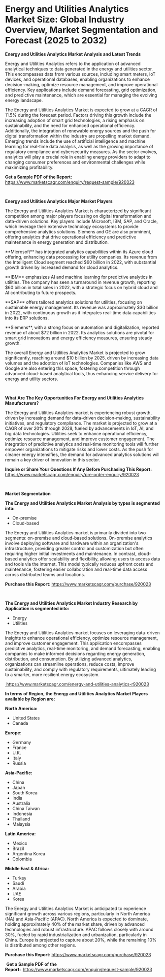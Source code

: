 <p><h1>Energy and Utilities Analytics Market Size: Global Industry Overview, Market Segmentation and Forecast (2025 to 2032)</h1></p><p><strong>Energy and Utilities Analytics Market Analysis and Latest Trends</strong></p>
<p><p>Energy and Utilities Analytics refers to the application of advanced analytical techniques to data generated in the energy and utilities sector. This encompasses data from various sources, including smart meters, IoT devices, and operational databases, enabling organizations to enhance decision-making, optimize resource management, and improve operational efficiency. Key applications include demand forecasting, grid optimization, and predictive maintenance, which are essential for managing the evolving energy landscape.</p><p>The Energy and Utilities Analytics Market is expected to grow at a CAGR of 11.5% during the forecast period. Factors driving this growth include the increasing adoption of smart grid technologies, a rising emphasis on sustainability, and the need for enhanced operational efficiency. Additionally, the integration of renewable energy sources and the push for digital transformation within the industry are propelling market demand. Emerging trends include the use of artificial intelligence and machine learning for real-time data analysis, as well as the growing importance of regulatory compliance and cybersecurity measures. As the sector evolves, analytics will play a crucial role in enabling energy providers to adapt to changing consumer preferences and environmental challenges while maximizing profitability.</p></p>
<p><strong>Get a Sample PDF of the Report:&nbsp;</strong> <a href="https://www.marketscagr.com/enquiry/request-sample/920023?utm_campaign=2520&utm_medium=2&utm_source=Github&utm_content=ia&utm_term=17042025&utm_id=energy-and-utilities-analytics">https://www.marketscagr.com/enquiry/request-sample/920023</a></p>
<p>&nbsp;</p>
<p><strong>Energy and Utilities Analytics Major Market Players</strong></p>
<p><p>The Energy and Utilities Analytics Market is characterized by significant competition among major players focusing on digital transformation and data-driven solutions. Key players include Microsoft, IBM, SAP, and Oracle, which leverage their extensive technology ecosystems to provide comprehensive analytics solutions. Siemens and GE are also prominent, offering analytics that drive operational efficiency and predictive maintenance in energy generation and distribution.</p><p>**Microsoft** has integrated analytics capabilities within its Azure cloud offering, enhancing data processing for utility companies. Its revenue from the Intelligent Cloud segment reached $60 billion in 2022, with substantial growth driven by increased demand for cloud analytics.</p><p>**IBM** emphasizes AI and machine learning for predictive analytics in utilities. The company has seen a turnaround in revenue growth, reporting $60 billion in total sales in 2022, with a strategic focus on hybrid cloud and AI contributing to future prospects.</p><p>**SAP** offers tailored analytics solutions for utilities, focusing on sustainable energy management. Its revenue was approximately $30 billion in 2022, with continuous growth as it integrates real-time data capabilities into its ERP solutions.</p><p>**Siemens**, with a strong focus on automation and digitalization, reported revenue of about $72 billion in 2022. Its analytics solutions are pivotal for smart grid innovations and energy efficiency measures, ensuring steady growth.</p><p>The overall Energy and Utilities Analytics Market is projected to grow significantly, reaching around $10 billion by 2025, driven by increasing data volumes and the adoption of IoT technologies. Companies like AWS and Google are also entering this space, fostering competition through advanced cloud-based analytical tools, thus enhancing service delivery for energy and utility sectors.</p></p>
<p>&nbsp;</p>
<p><strong>What Are The Key Opportunities For Energy and Utilities Analytics Manufacturers?</strong></p>
<p><p>The Energy and Utilities Analytics market is experiencing robust growth, driven by increasing demand for data-driven decision-making, sustainability initiatives, and regulatory compliance. The market is projected to grow at a CAGR of over 20% through 2028, fueled by advancements in IoT, AI, and big data technologies. Utilities seek to enhance operational efficiency, optimize resource management, and improve customer engagement. The integration of predictive analytics and real-time monitoring tools will further empower organizations to mitigate risks and lower costs. As the push for cleaner energy intensifies, the demand for advanced analytics solutions will remain a key driver of innovation in this sector.</p></p>
<p><strong>Inquire or Share Your Questions If Any Before Purchasing This Report:</strong> <a href="https://www.marketscagr.com/enquiry/pre-order-enquiry/920023?utm_campaign=2520&utm_medium=2&utm_source=Github&utm_content=ia&utm_term=17042025&utm_id=energy-and-utilities-analytics">https://www.marketscagr.com/enquiry/pre-order-enquiry/920023</a></p>
<p>&nbsp;</p>
<p><strong>Market Segmentation</strong></p>
<p><strong>The Energy and Utilities Analytics Market Analysis by types is segmented into:</strong></p>
<p><ul><li>On-premise</li><li>Cloud-based</li></ul></p>
<p><p>The Energy and Utilities Analytics market is primarily divided into two segments: on-premise and cloud-based solutions. On-premise analytics involve deploying software and hardware within an organization's infrastructure, providing greater control and customization but often requiring higher initial investments and maintenance. In contrast, cloud-based analytics offer scalability and flexibility, allowing users to access data and tools via the internet. This model typically reduces upfront costs and maintenance, fostering easier collaboration and real-time data access across distributed teams and locations.</p></p>
<p><strong>Purchase this Report:&nbsp;</strong><a href="https://www.marketscagr.com/purchase/920023?utm_campaign=2520&utm_medium=2&utm_source=Github&utm_content=ia&utm_term=17042025&utm_id=energy-and-utilities-analytics">https://www.marketscagr.com/purchase/920023</a></p>
<p>&nbsp;</p>
<p><strong>The Energy and Utilities Analytics Market Industry Research by Application is segmented into:</strong></p>
<p><ul><li>Energy</li><li>Utilities</li></ul></p>
<p><p>The Energy and Utilities Analytics market focuses on leveraging data-driven insights to enhance operational efficiency, optimize resource management, and improve customer engagement. This application encompasses predictive analytics, real-time monitoring, and demand forecasting, enabling companies to make informed decisions regarding energy generation, distribution, and consumption. By utilizing advanced analytics, organizations can streamline operations, reduce costs, improve sustainability, and comply with regulatory requirements, ultimately leading to a smarter, more resilient energy ecosystem.</p></p>
<p><a href="https://www.marketscagr.com/energy-and-utilities-analytics-r920023?utm_campaign=2520&utm_medium=2&utm_source=Github&utm_content=ia&utm_term=17042025&utm_id=energy-and-utilities-analytics">&nbsp;https://www.marketscagr.com/energy-and-utilities-analytics-r920023</a></p>
<p><strong>In terms of Region, the Energy and Utilities Analytics Market Players available by Region are:</strong></p>
<p>
    <p> <strong> North America: </strong>
        <ul>
            <li>United States</li>
            <li>Canada</li>
        </ul>
        </p> 
    <p> <strong> Europe: </strong>
        <ul>
            <li>Germany</li>
            <li>France</li>
            <li>U.K.</li>
            <li>Italy</li>
            <li>Russia</li>
        </ul>
        </p> 
    <p> <strong> Asia-Pacific: </strong>
        <ul>
            <li>China</li>
            <li>Japan</li>
            <li>South Korea</li>
            <li>India</li>
            <li>Australia</li>
            <li>China Taiwan</li>
            <li>Indonesia</li>
            <li>Thailand</li>
            <li>Malaysia</li>
        </ul>
        </p> 
    <p> <strong> Latin America: </strong>
        <ul>
            <li>Mexico</li>
            <li>Brazil</li>
            <li>Argentina Korea</li>
            <li>Colombia</li>
        </ul>
        </p> 
    <p> <strong> Middle East & Africa: </strong>
        <ul>
            <li>Turkey</li>
            <li>Saudi</li>
            <li>Arabia</li>
            <li>UAE</li>
            <li>Korea</li>
        </ul>
    </p>
    </p>
<p><p>The Energy and Utilities Analytics Market is anticipated to experience significant growth across various regions, particularly in North America (NA) and Asia-Pacific (APAC). North America is expected to dominate, holding approximately 40% of the market share, driven by advanced technologies and robust infrastructure. APAC follows closely with around 30%, fueled by rapid industrialization and urbanization, particularly in China. Europe is projected to capture about 20%, while the remaining 10% is distributed among other regions.</p></p>
<p><strong>Purchase this Report: </strong><a href="https://www.marketscagr.com/purchase/920023?utm_campaign=2520&utm_medium=2&utm_source=Github&utm_content=ia&utm_term=17042025&utm_id=energy-and-utilities-analytics">https://www.marketscagr.com/purchase/920023</a></p>
<p>&nbsp;<strong>Get a Sample PDF of the Report:&nbsp;&nbsp;</strong><a href="https://www.marketscagr.com/enquiry/request-sample/920023?utm_campaign=2520&utm_medium=2&utm_source=Github&utm_content=ia&utm_term=17042025&utm_id=energy-and-utilities-analytics">https://www.marketscagr.com/enquiry/request-sample/920023</a></p>
<p><strong></strong></p>
<p><p></p><p></p><p></p></p>
